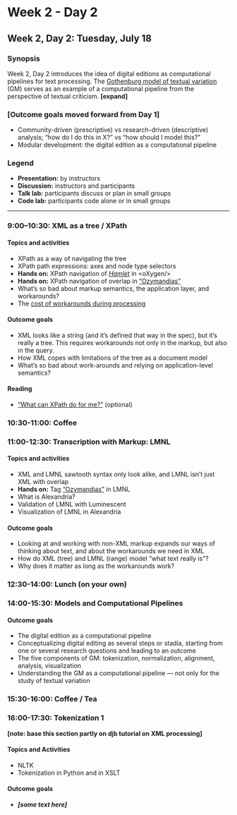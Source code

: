 # Week 2 - Day 2

## Week 2, Day 2: Tuesday, July 18

### Synopsis

Week 2, Day 2 introduces the idea of digital editions as  computational pipelines for text processing. The [Gothenburg model of textual variation](gothenburg.md) (GM) serves as an example of a computational pipeline from the perspective of textual criticism. **[expand]**

### [Outcome goals moved forward from Day 1]

* Community-driven (prescriptive) vs research-driven (descriptive) analysis; “how do I do this in X?” vs “how should I model this?”
* Modular development: the digital edition as a computational pipeline

### Legend

* **Presentation:** by instructors
* **Discussion:** instructors and participants
* **Talk lab:** participants discuss or plan in small groups
* **Code lab:** participants code alone or in small groups

______

### 9:00–10:30: XML as a tree / XPath

#### Topics and activities

* XPath as a way of navigating the tree
* XPath path expressions: axes and node type selectors
* **Hands on:** XPath navigation of [*Hamlet*](hamlet.xml) in \<oXygen/\> 
* **Hands on:** XPath navigation of overlap in [“Ozymandias”](ozymandias.xml)
* What’s so bad about markup semantics, the application layer, and workarounds?
* The [cost of workarounds during processing](overlap_xml.md)

#### Outcome goals

* XML looks like a string (and it’s defined that way in the spec), but it’s really a tree. This requires workarounds not only in the markup, but also in the query.
* How XML copes with limitations of the tree as a document model
* What’s so bad about work-arounds and relying on application-level semantics?  

#### Reading

* [“What can XPath do for me?”](http://dh.obdurodon.org/introduction-xpath.xhtml) (optional)

### 10:30-11:00: Coffee

### 11:00-12:30: Transcription with Markup: LMNL

#### Topics and activities

* XML and LMNL sawtooth syntax only look alike, and LMNL isn’t just XML with overlap
* **Hands on:** Tag [“Ozymandias”](ozymandias.txt) in LMNL
* What is Alexandria?
* Validation of LMNL with Luminescent
* Visualization of LMNL in Alexandria

#### Outcome goals

* Looking at and working with non-XML markup expands our ways of thinking about text, and about the workarounds we need in XML
* How do XML (tree) and LMNL (range) model “what text really is”? 
* Why does it matter as long as the workarounds work?

### 12:30-14:00: Lunch (on your own)

### 14:00-15:30: Models and Computational Pipelines
  

#### Outcome goals

* The digital edition as a computational pipeline
* Conceptualizing digital editing as several steps or stadia, starting from one or several research questions and leading to an outcome
* The five components of GM: tokenization, normalization, alignment, analysis, visualization
* Understanding the GM as a computational pipeline — not only for the study of textual variation 

### 15:30-16:00: Coffee / Tea

### 16:00-17:30: Tokenization 1

**[note: base this section partly on djb tutorial on XML processing]**

#### Topics and Activities
* NLTK
* Tokenization in Python and in XSLT

#### Outcome goals
* ***[some text here]***

